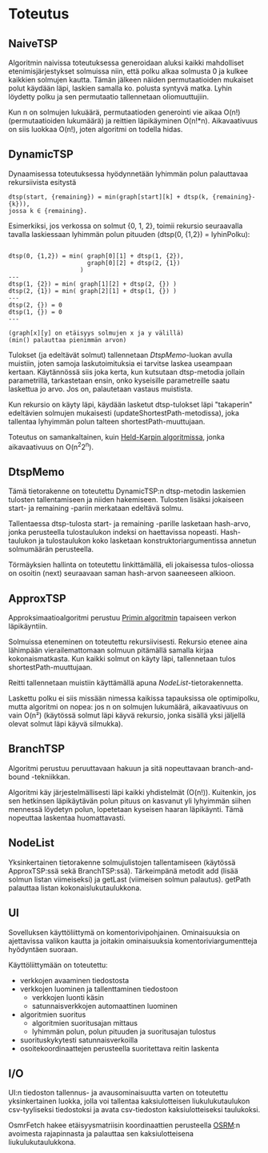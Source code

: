 # Toteutus

## NaiveTSP

Algoritmin naivissa toteutuksessa generoidaan aluksi kaikki mahdolliset etenimisjärjestykset solmuissa niin, että polku alkaa solmusta 0 ja kulkee kaikkien solmujen kautta. Tämän jälkeen näiden permutaatioiden mukaiset polut käydään läpi, laskien samalla ko. polusta syntyvä matka. Lyhin löydetty polku ja sen permutaatio tallennetaan oliomuuttujiin.

Kun n on solmujen lukuäärä, permutaatioden generointi vie aikaa O(n!) (permutaatioiden lukumäärä) ja reittien läpikäyminen O(n!*n). Aikavaativuus on siis luokkaa O(n!), joten algoritmi on todella hidas.

## DynamicTSP

Dynaamisessa toteutuksessa hyödynnetään lyhimmän polun palauttavaa rekursiivista esitystä
```
dtsp(start, {remaining}) = min(graph[start][k] + dtsp(k, {remaining}-{k})),
jossa k ∈ {remaining}.
```

Esimerkiksi, jos verkossa on solmut {0, 1, 2}, toimii rekursio seuraavalla tavalla laskiessaan lyhimmän polun pituuden (dtsp(0, {1,2}) = lyhinPolku):
```

dtsp(0, {1,2}) = min( graph[0][1] + dtsp(1, {2}),
                      graph[0][2] + dtsp(2, {1})
                    )
---
dtsp(1, {2}) = min( graph[1][2] + dtsp(2, {}) )
dtsp(2, {1}) = min( graph[2][1] + dtsp(1, {}) )
---
dtsp(2, {}) = 0
dtsp(1, {}) = 0
---

(graph[x][y] on etäisyys solmujen x ja y välillä)
(min() palauttaa pienimmän arvon)

```

Tulokset (ja edeltävät solmut) tallennetaan *DtspMemo*-luokan avulla muistiin, joten samoja laskutoimituksia ei tarvitse laskea useampaan kertaan. Käytännössä siis joka kerta, kun kutsutaan dtsp-metodia jollain parametrillä, tarkastetaan ensin, onko kyseisille parametreille saatu laskettua jo arvo. Jos on, palautetaan vastaus muistista.

Kun rekursio on käyty läpi, käydään lasketut dtsp-tulokset läpi "takaperin" edeltävien solmujen mukaisesti (updateShortestPath-metodissa), joka tallentaa lyhyimmän polun talteen shortestPath-muuttujaan.

Toteutus on samankaltainen, kuin [Held-Karpin algoritmissa](https://en.wikipedia.org/wiki/Held%E2%80%93Karp_algorithm), jonka aikavaativuus on O(n<sup>2</sup>2<sup>n</sup>).

## DtspMemo

Tämä tietorakenne on toteutettu DynamicTSP:n dtsp-metodin laskemien tulosten tallentamiseen ja niiden hakemiseen. Tulosten lisäksi jokaiseen start- ja remaining -pariin merkataan edeltävä solmu.

Tallentaessa dtsp-tulosta start- ja remaining -parille lasketaan hash-arvo, jonka perusteella tulostaulukon indeksi on haettavissa nopeasti. Hash-taulukon ja tulostaulukon koko lasketaan konstruktoriargumentissa annetun solmumäärän perusteella.

Törmäyksien hallinta on toteutettu linkittämällä, eli jokaisessa tulos-oliossa on osoitin (next) seuraavaan saman hash-arvon saaneeseen alkioon.


## ApproxTSP

Approksimaatioalgoritmi perustuu [Primin algoritmin](https://en.wikipedia.org/wiki/Prim%27s_algorithm) tapaiseen verkon läpikäyntiin.

Solmuissa eteneminen on toteutettu rekursiivisesti. Rekursio etenee aina lähimpään vierailemattomaan solmuun pitämällä samalla kirjaa kokonaismatkasta. Kun kaikki solmut on käyty läpi, tallennetaan tulos shortestPath-muuttujaan.

Reitti tallennetaan muistiin käyttämällä apuna *NodeList*-tietorakennetta.

Laskettu polku ei siis missään nimessa kaikissa tapauksissa ole optimipolku, mutta algoritmi on nopea: jos n on solmujen lukumäärä, aikavaativuus on vain O(n²) (käytössä solmut läpi käyvä rekursio, jonka sisällä yksi jäljellä olevat solmut läpi käyvä silmukka).

## BranchTSP

Algoritmi perustuu peruuttavaan hakuun ja sitä nopeuttavaan branch-and-bound -tekniikkan.

Algoritmi käy järjestelmällisesti läpi kaikki yhdistelmät (O(n!)). Kuitenkin, jos sen hetkinsen läpikäytävän polun pituus on kasvanut yli lyhyimmän siihen mennessä löydetyn polun, lopetetaan kyseisen haaran läpikäynti. Tämä nopeuttaa laskentaa huomattavasti.

## NodeList

Yksinkertainen tietorakenne solmujulistojen tallentamiseen (käytössä ApproxTSP:ssä sekä BranchTSP:ssä). Tärkeimpänä metodit add (lisää solmun listan viimeiseksi) ja getLast (viimeisen solmun palautus). getPath palauttaa listan kokonaislukutaulukkona.

## UI

Sovelluksen käyttöliittymä on komentorivipohjainen. Ominaisuuksia on ajettavissa valikon kautta ja joitakin ominaisuuksia komentoriviargumentteja hyödyntäen suoraan.

Käyttöliittymään on toteutettu:
* verkkojen avaaminen tiedostosta
* verkkojen luominen ja tallenttaminen tiedostoon
    * verkkojen luonti käsin
    * satunnaisverkkojen automaattinen luominen
* algoritmien suoritus
    * algoritmien suoritusajan mittaus
    * lyhimmän polun, polun pituuden ja suoritusajan tulostus
* suorituskykytesti satunnaisverkoilla
* osoitekoordinaattejen perusteella suoritettava reitin laskenta

## I/O

UI:n tiedoston tallennus- ja avausominaisuutta varten on toteutettu yksinkertainen luokka, jolla voi tallentaa kaksiulotteisen liukulukutaulukon csv-tyyliseksi tiedostoksi ja avata csv-tiedoston kaksiulotteiseksi taulukoksi.

OsmrFetch hakee etäisyysmatriisin koordinaattien perusteella [OSRM](http://project-osrm.org/):n avoimesta rajapinnasta ja palauttaa sen kaksiulotteisena liukulukutaulukkona.